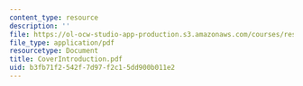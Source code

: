 ```yaml
---
content_type: resource
description: ''
file: https://ol-ocw-studio-app-production.s3.amazonaws.com/courses/res-18-001-calculus-online-textbook-spring-2005/b3fb71f2542f7d97f2c15dd900b011e2_CoverIntroduction.pdf
file_type: application/pdf
resourcetype: Document
title: CoverIntroduction.pdf
uid: b3fb71f2-542f-7d97-f2c1-5dd900b011e2
---
```

